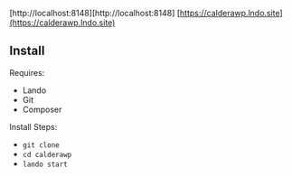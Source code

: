 [http://localhost:8148][http://localhost:8148]
[https://calderawp.lndo.site](https://calderawp.lndo.site)

## Install
Requires:
* Lando
* Git
* Composer

Install Steps:
* `git clone  `
* `cd calderawp`
* `lando start`
